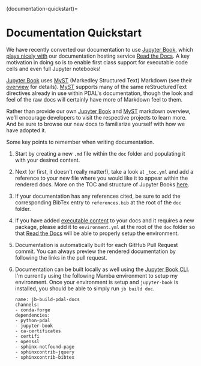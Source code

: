 (documentation-quickstart)=

# Documentation Quickstart

We have recently converted our documentation to use [Jupyter Book], which [plays nicely with](https://jupyterbook.org/en/stable/publish/readthedocs.html) our documentation hosting service [Read the Docs]. A key motivation in doing so is to enable first class support for executable code cells and even full Jupyter notebooks!

[Jupyter Book] uses [MyST] (Markedley Structured Text) Markdown (see their [overview](https://jupyterbook.org/en/stable/content/myst.html) for details). [MyST] supports many of the same reStructuredText directives already in use within PDAL's documentation, though the look and feel of the raw docs will certainly have more of Markdown feel to them.

Rather than provide our own [Jupyter Book] and [MyST] markdown overview, we'll encourage developers to visit the respective projects to learn more. And be sure to browse our new docs to familiarize yourself with how we have adopted it.

Some key points to remember when writing documentation.

1. Start by creating a new `.md` file within the `doc` folder and populating it with your desired content.

2. Next (or first, it doesn't really matter!), take a look at `_toc.yml` and add a reference to your new file where you would like it to appear within the rendered docs. More on the TOC and structure of Jupyter Books [here](https://jupyterbook.org/en/stable/structure/toc.html).

3. If your documentation has any references cited, be sure to add the corresponding BibTex entry to `references.bib` at the root of the `doc` folder.

4. If you have added [executable content](https://jupyterbook.org/en/stable/content/executable/index.html) to your docs and it requires a new package, please add it to `environment.yml` at the root of the `doc` folder so that [Read the Docs] will be able to properly setup the environment.

5. Documentation is automatically built for each GitHub Pull Request commit. You can always preview the rendered documentation by following the links in the pull request.

6. Documentation can be built locally as well using the [Jupyter Book CLI](https://jupyterbook.org/en/stable/reference/cli.html). I'm currently using the following Mamba environment to setup my environment. Once your environment is setup and `jupyter-book` is installed, you should be able to simply run `jb build doc`.

    ```
    name: jb-build-pdal-docs
    channels:
    - conda-forge
    dependencies:
    - python-pdal
    - jupyter-book
    - ca-certificates
    - certifi
    - openssl
    - sphinx-notfound-page
    - sphinxcontrib-jquery
    - sphinxcontrib-bibtex
    ```

[Jupyter Book]: https://jupyterbook.org/en/stable/intro.html#
[Read the Docs]: https://about.readthedocs.com/
[MyST]: https://mystmd.org/
[Mamba]: https://mamba.readthedocs.io/en/latest/index.html